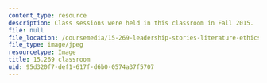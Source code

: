```yaml
---
content_type: resource
description: Class sessions were held in this classroom in Fall 2015.
file: null
file_location: /coursemedia/15-269-leadership-stories-literature-ethics-and-authority-fall-2015/95d320f7def1617fd6b00574a37f5707_15-269-classroom.jpg
file_type: image/jpeg
resourcetype: Image
title: 15.269 classroom
uid: 95d320f7-def1-617f-d6b0-0574a37f5707
---
```

